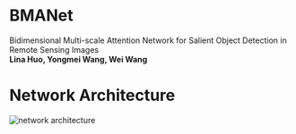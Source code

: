 # BMANet  
Bidimensional Multi-scale Attention Network for Salient Object Detection in Remote Sensing Images  
**Lina Huo, Yongmei Wang, Wei Wang**   
# Network Architecture  
![network architecture](URL "https://github.com/wangyongmei1108/BMANet/blob/master/images/BMANet.png")
